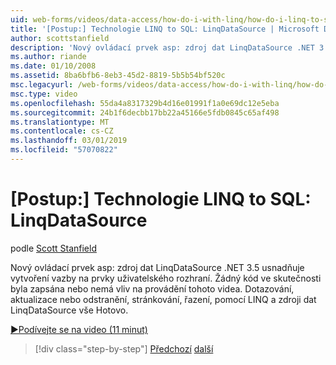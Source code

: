 ```yaml
---
uid: web-forms/videos/data-access/how-do-i-with-linq/how-do-i-linq-to-sql-linqdatasource
title: '[Postup:] Technologie LINQ to SQL: LinqDataSource | Microsoft Docs'
author: scottstanfield
description: 'Nový ovládací prvek asp: zdroj dat LinqDataSource .NET 3.5 usnadňuje vytvoření vazby na prvky uživatelského rozhraní. Žádný kód ve skutečnosti byla zapsána nebo nemá vliv na provádění tohoto videa. Dotaz, upd...'
ms.author: riande
ms.date: 01/10/2008
ms.assetid: 8ba6bfb6-8eb3-45d2-8819-5b5b54bf520c
msc.legacyurl: /web-forms/videos/data-access/how-do-i-with-linq/how-do-i-linq-to-sql-linqdatasource
msc.type: video
ms.openlocfilehash: 55da4a8317329b4d16e01991f1a0e69dc12e5eba
ms.sourcegitcommit: 24b1f6decbb17bb22a45166e5fdb0845c65af498
ms.translationtype: MT
ms.contentlocale: cs-CZ
ms.lasthandoff: 03/01/2019
ms.locfileid: "57070822"
---
```

<a name="how-do-i-linq-to-sql-linqdatasource"></a>[Postup:] Technologie LINQ to SQL: LinqDataSource
====================
podle [Scott Stanfield](https://github.com/scottstanfield)

Nový ovládací prvek asp: zdroj dat LinqDataSource .NET 3.5 usnadňuje vytvoření vazby na prvky uživatelského rozhraní. Žádný kód ve skutečnosti byla zapsána nebo nemá vliv na provádění tohoto videa. Dotazování, aktualizace nebo odstranění, stránkování, řazení, pomocí LINQ a zdroji dat LinqDataSource vše Hotovo.

[&#9654;Podívejte se na video (11 minut)](https://channel9.msdn.com/Blogs/ASP-NET-Site-Videos/how-do-i-linq-to-sql-linqdatasource)

> [!div class="step-by-step"]
> [Předchozí](how-do-i-linq-to-sql-updating-the-database.md)
> [další](how-do-i-linq-to-sql-custom-linqdatasource.md)
